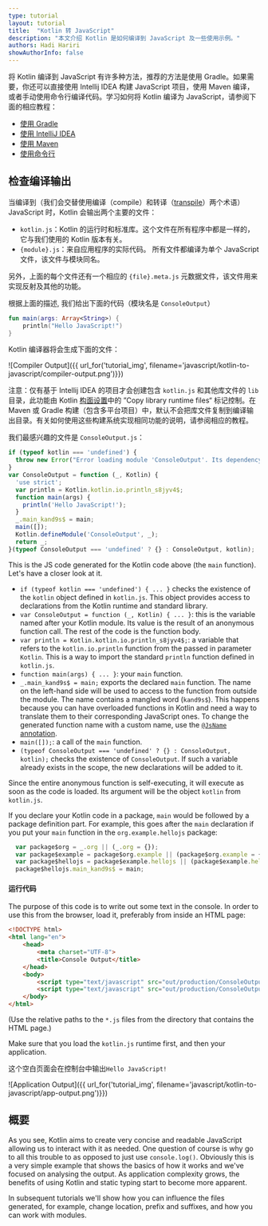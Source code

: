 ```yaml
---
type: tutorial
layout: tutorial
title:  "Kotlin 转 JavaScript"
description: "本文介绍 Kotlin 是如何编译到 JavaScript 及一些使用示例。"
authors: Hadi Hariri
showAuthorInfo: false
---
```


将 Kotlin 编译到 JavaScript 有许多种方法，<!--
-->推荐的方法是使用 Gradle。如果需要，你还可以直接使用 Intellij IDEA 构建 JavaScript 项目，<!--
-->使用 Maven 编译，或者手动使用命令行编译代码。<!--
-->学习如何将 Kotlin 编译为 JavaScript，请参阅下面的相应教程：
 
* [使用 Gradle](../getting-started-gradle/getting-started-with-gradle.html)
* [使用 IntelliJ IDEA](../getting-started-idea/getting-started-with-intellij-idea.html)
* [使用 Maven](../getting-started-maven/getting-started-with-maven.html)
* [使用命令行](../getting-started-command-line/command-line-library-js.html)


## 检查编译输出

当编译到（我们会交替使用编译（compile）和转译（[transpile](https://en.wiktionary.org/wiki/transpile)）两个术语） JavaScript 时，Kotlin 会输出两个主要的文件：

* `kotlin.js`：Kotlin 的运行时和标准库。这个文件在所有程序中都是一样的，它与我们使用的 Kotlin 版本有关。
* `{module}.js`：来自应用程序的实际代码。 所有文件都编译为单个 JavaScript 文件，该文件与模块同名。

另外，上面的每个文件还有一个相应的 `{file}.meta.js` 元数据文件，该文件用来实现反射及其他的功能。

根据上面的描述, 我们给出下面的代码（模块名是 `ConsoleOutput`）

<div class="sample" markdown="1" data-target-platform="js" theme="idea">

```kotlin
fun main(args: Array<String>) {
    println("Hello JavaScript!")
}
```
</div>

Kotlin 编译器将会生成下面的文件：

   ![Compiler Output]({{ url_for('tutorial_img', filename='javascript/kotlin-to-javascript/compiler-output.png')}})
   
注意：仅有基于 Intellij IDEA 的项目才会创建包含 `kotlin.js` 和其他库文件的 `lib` 目录，此功能由 Kotlin [构面设置](https://www.jetbrains.com/help/idea/facets.html)中的 ”Copy library runtime files“ 标记控制。在 Maven 或 Gradle 构建（包含多平台项目）中，默认不会把库文件复制到编译输出目录。有关如何使用这些构建系统实现相同功能的说明，请参阅相应的教程。

我们最感兴趣的文件是 `ConsoleOutput.js`：

<div class="sample" markdown="1" theme="idea" mode="js">

```javascript
if (typeof kotlin === 'undefined') {
  throw new Error("Error loading module 'ConsoleOutput'. Its dependency 'kotlin' was not found. /* ... */");
}
var ConsoleOutput = function (_, Kotlin) {
  'use strict';
  var println = Kotlin.kotlin.io.println_s8jyv4$;
  function main(args) {
    println('Hello JavaScript!');
  }
  _.main_kand9s$ = main;
  main([]);
  Kotlin.defineModule('ConsoleOutput', _);
  return _;
}(typeof ConsoleOutput === 'undefined' ? {} : ConsoleOutput, kotlin);
```
</div>

This is the JS code generated for the Kotlin code above (the `main` function). Let's have a closer look at it.
* `if (typeof kotlin === 'undefined') { ... }` checks the existence of the `kotlin` object defined in `kotlin.js`. This object provides access to declarations from the Kotlin runtime and standard library.
* `var ConsoleOutput = function (_, Kotlin) { ... }`: this is the variable named after your Kotlin module. Its value is the result of an anonymous function call. The rest of the code is the function body.
* `var println = Kotlin.kotlin.io.println_s8jyv4$;`: a variable that refers to the `kotlin.io.println` function from the passed in parameter `Kotlin`. This is a way to import the standard `println` function defined in `kotlin.js`.
* `function main(args) { ... }`: your `main` function.
* `_.main_kand9s$ = main;` exports the declared `main` function. The name on the left-hand side will be used to access to the function from outside the module. The name contains a mangled word (`kand9s$`).
This happens because you can have overloaded functions in Kotlin and need a way to translate them to their corresponding JavaScript ones.
To change the generated function name with a custom name, use the [`@JsName` annotation](/docs/reference/js-to-kotlin-interop.html#jsname-annotation).
* `main([]);`: a call of the `main` function.
* `(typeof ConsoleOutput === 'undefined' ? {} : ConsoleOutput, kotlin);` checks the existence of `ConsoleOutput`. If such a variable already exists in the scope, the new declarations will be added to it.

Since the entire anonymous function is self-executing, it will execute as soon as the code is loaded. Its argument will be the object `kotlin` from `kotlin.js`.

If you declare your Kotlin code in a package, `main` would be followed by a package definition part. For example, this goes after the `main` declaration if you put your `main` function in the `org.example.hellojs` package:

<div class="sample" markdown="1" theme="idea" mode="js">

```javascript
  var package$org = _.org || (_.org = {});
  var package$example = package$org.example || (package$org.example = {});
  var package$hellojs = package$example.hellojs || (package$example.hellojs = {});
  package$hellojs.main_kand9s$ = main;
```
</div>

#### 运行代码

The purpose of this code is to write out some text in the console. In order to use this from the browser, load it, preferably from inside an HTML page:

<div class="sample" markdown="1" theme="idea" mode="xml" auto-indent="false">

```html
<!DOCTYPE html>
<html lang="en">
    <head>
        <meta charset="UTF-8">
        <title>Console Output</title>
    </head>
    <body>
        <script type="text/javascript" src="out/production/ConsoleOutput/lib/kotlin.js"></script>
        <script type="text/javascript" src="out/production/ConsoleOutput/ConsoleOutput.js"></script>
    </body>
</html>
```
</div>

(Use the relative paths to the `*.js` files from the directory that contains the HTML page.)

Make sure that you load the `kotlin.js` runtime first, and then your application.

这个空白页面会在控制台中输出`Hello JavaScript!`

   ![Application Output]({{ url_for('tutorial_img', filename='javascript/kotlin-to-javascript/app-output.png')}})

## 概要

As you see, Kotlin aims to create very concise and readable JavaScript allowing us to interact with it as needed. One question of course is why go to
all this trouble to as opposed to just use `console.log()`. Obviously this is a very simple example that shows the basics of how it works and we've focused on analysing the output. As application complexity grows, the benefits 
of using Kotlin and static typing start to become more apparent.

In subsequent tutorials we'll show how you can influence the files generated, for example, change location, prefix and suffixes, and how you can work with modules.
